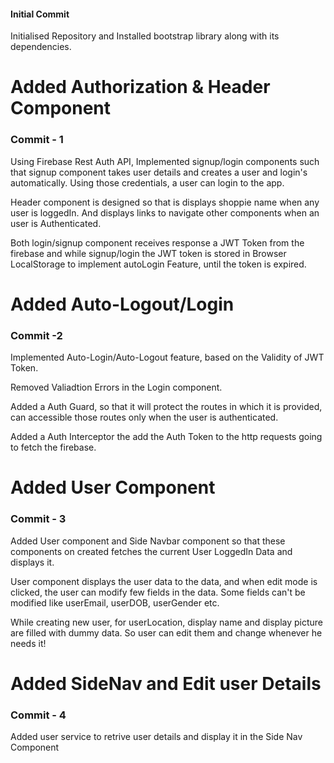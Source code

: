 #### Initial Commit

Initialised Repository and Installed bootstrap library along with its dependencies.

# Added Authorization & Header Component

### Commit - 1

Using Firebase Rest Auth API, Implemented signup/login components such that signup component takes user details and creates a user and login's automatically. Using those credentials, a user can login to the app.

Header component is designed so that is displays shoppie name when any user is loggedIn. And displays links to navigate other components when an user is Authenticated.

Both login/signup component receives response a JWT Token from the firebase and while signup/login the JWT token is stored in Browser LocalStorage to implement autoLogin Feature, until the token is expired.

# Added Auto-Logout/Login

### Commit -2

Implemented Auto-Login/Auto-Logout feature, based on the Validity of JWT Token. 

Removed Valiadtion Errors in the Login component. 

Added a Auth Guard, so that it will protect the routes in which it is provided, can accessible those routes only when the user is authenticated. 

Added a Auth Interceptor the add the Auth Token to the http requests going to fetch the firebase.

# Added User Component

### Commit - 3

Added User component and Side Navbar component so that these components on created fetches the current User LoggedIn Data and displays it.

User component displays the user data to the data, and when edit mode is clicked, the user can modify few fields in the data. Some fields can't be modified like userEmail, userDOB, userGender etc.

While creating new user, for userLocation, display name and display picture are filled with dummy data. So user can edit them and change whenever he needs it!

# Added SideNav and Edit user Details

### Commit - 4

Added user service to retrive user details and display it in the Side Nav Component



